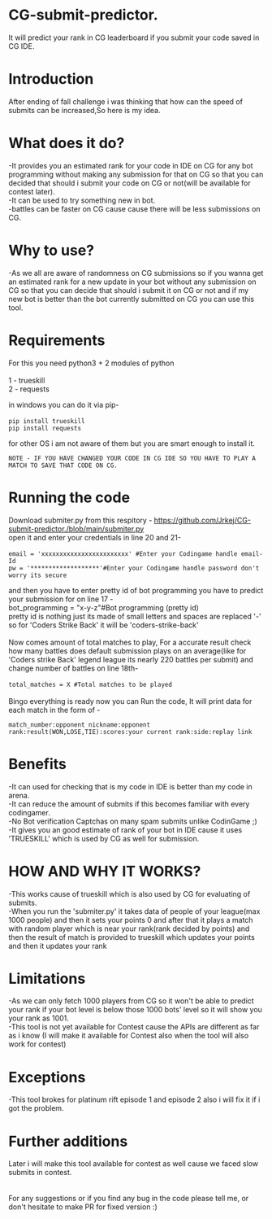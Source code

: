 # CG-submit-predictor.
It will predict your rank in CG leaderboard if you submit your code saved in CG IDE.

# Introduction
After ending of fall challenge i was thinking that how can the speed of submits can be increased,So here is my idea.<br/>

# What does it do?
-It provides you an estimated rank for your code in IDE on CG for any bot programming without making any submission for that on CG so that you can decided that should i submit your code on CG or not(will be available for contest later).<br/>
-It can be used to try something new in bot.<br/>
-battles can be faster on CG cause cause there will be less submissions on CG.

# Why to use?
-As we all are aware of randomness on CG submissions so if you wanna get an estimated rank for a new update in your bot without any submission on CG so that you can decide that should i submit it on CG or not and if my new bot is better than the bot currently submitted on CG you can use this tool.

# Requirements
For this you need python3 + 2 modules of python<br/>
<br/>
1 - trueskill<br/>
2 - requests<br/>

in windows you can do it via pip-<br/>
<br/>
`pip install trueskill`<br/>
`pip install requests`<br/>

for other OS i am not aware of them but you are smart enough to install it.

`NOTE - IF YOU HAVE CHANGED YOUR CODE IN CG IDE SO YOU HAVE TO PLAY A MATCH TO SAVE THAT CODE ON CG.`

# Running the code
Download submiter.py from this respitory - https://github.com/Jrkej/CG-submit-predictor./blob/main/submiter.py<br/>
open it and enter your credentials in line 20 and 21-<br/>
<br/>
`email = 'xxxxxxxxxxxxxxxxxxxxxxxx' #Enter your Codingame handle email-Id`<br/>
`pw = '*******************'#Enter your Codingame handle password don't worry its secure`

and then you have to enter pretty id of bot programming you have to predict your submission for on line 17 -<br/>
bot_programming = "x-y-z"#Bot programming (pretty id)<br/>
pretty id is nothing just its made of small letters and spaces are replaced '-' so for 'Coders Strike Back' it will be 'coders-strike-back'<br/>
<br/>
Now comes amount of total matches to play, For a accurate result check how many battles does default submission plays on an average(like for 'Coders strike Back' legend league its nearly 220 battles per submit) and change number of battles on line 18th-<br/>
<br/>
`total_matches = X #Total matches to be played`<br/>
<br/>
Bingo everything is ready now you can Run the code, It will print data for each match in the form of -<br/>

`match_number:opponent nickname:opponent rank:result(WON,LOSE,TIE):scores:your current rank:side:replay link`

# Benefits

-It can used for checking that is my code in IDE is better than my code in arena.<br/>
-It can reduce the amount of submits if this becomes familiar with every codingamer.<br/>
-No Bot verification Captchas on many spam submits unlike CodinGame ;)<br/>
-It gives you an good estimate of rank of your bot in IDE cause it uses 'TRUESKILL' which is used by CG as well for submission.<br/>

# HOW AND WHY IT WORKS?
-This works cause of trueskill which is also used by CG for evaluating of submits.<br/>
-When you run the 'submiter.py' it takes data of people of your league(max 1000 people) and then it sets your points 0 and after that it plays a match with random player which is near your rank(rank decided by points) and then the result of match is provided to trueskill which updates your points and then it updates your rank

# Limitations

-As we can only fetch 1000 players from CG so it won't be able to predict your rank if your bot level is below those 1000 bots' level so it will show you your rank as 1001.<br/>
-This tool is not yet available for Contest cause the APIs are different as far as i know (I will make it available for Contest also when the tool will also work for contest)<br/>

# Exceptions

-This tool brokes for platinum rift episode 1 and episode 2 also i will fix it if i got the problem.<br/>

# Further additions
Later i will make this tool available for contest as well cause we faced slow submits in contest.<br/>
<br/>
<br/>
For any suggestions or if you find any bug in the code please tell me, or don't hesitate to make PR for fixed version :)<br/>

